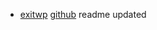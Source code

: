 * [exitwp](https://github.com/thomasf/exitwp) [github](https://github.com/thomasf/exitwp/commit/2c11fcc57ceaeb680c1d458466d5106ca8d6275d) readme updated

